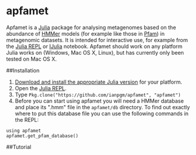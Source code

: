 # apfamet
Apfamet is a [Julia](http://www.julialang.org/) package for analysing metagenomes based on the abundance of [HMMer](http://www.hmmer.org/) models (for example like those in [Pfam](http://pfam.xfam.org/)) in metagenomic datasets. It is intended for interactive use, for example from the [Julia REPL](http://docs.julialang.org/en/release-0.4/manual/interacting-with-julia/) or [IJulia](https://github.com/JuliaLang/IJulia.jl) notebook. Apfamet should work on any platform Julia works on (Windows, Mac OS X, Linux), but has currently only been tested on Mac OS X.

##Installation
1. [Download and install the appropriate Julia version](http://julialang.org/downloads/) for your platform.
2. Open the [Julia REPL](http://docs.julialang.org/en/release-0.4/manual/interacting-with-julia/).
3. Type `Pkg.clone("https://github.com/ianpgm/apfamet", "apfamet")`
4. Before you can start using apfamet you will need a HMMer database and place its ".hmm" file in the `apfamet/db` directory. To find out exactly where to put this database file you can use the following commands in the REPL:
```
using apfamet
apfamet.get_pfam_database()
```

##Tutorial

